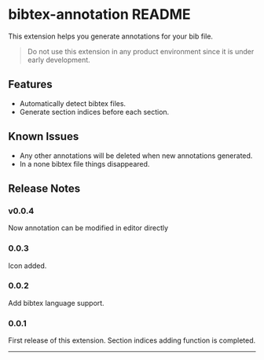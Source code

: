 # bibtex-annotation README

This extension helps you generate annotations for your bib file. 

> Do not use this extension in any product environment since it is under early development. 

## Features

- Automatically detect bibtex files.
- Generate section indices before each section.

## Known Issues

- Any other annotations will be deleted when new annotations generated.
- In a none bibtex file things disappeared.

## Release Notes

### v0.0.4

Now annotation can be modified in editor directly

### 0.0.3

Icon added.

### 0.0.2

Add bibtex language support.

### 0.0.1

First release of this extension.
Section indices adding function is completed.

-----------------------------------------------------------------------------------------------------------
